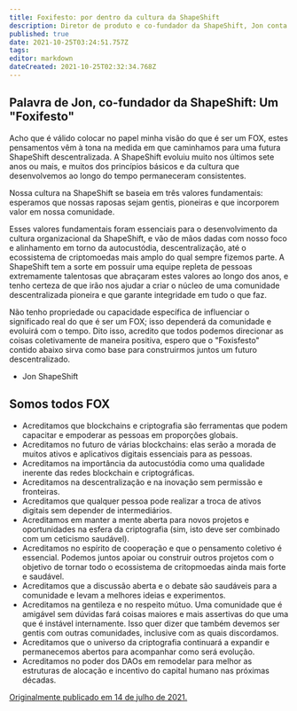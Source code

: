 ```yaml
---
title: Foxifesto: por dentro da cultura da ShapeShift
description: Diretor de produto e co-fundador da ShapeShift, Jon conta um pouco  sobre a cultura FOX.
published: true
date: 2021-10-25T03:24:51.757Z
tags: 
editor: markdown
dateCreated: 2021-10-25T02:32:34.768Z
---
```


## Palavra de Jon, co-fundador da ShapeShift: Um "Foxifesto"

Acho que é válido colocar no papel minha visão do que é ser um FOX, estes pensamentos vêm à tona na medida em que caminhamos para uma futura ShapeShift descentralizada. 
A ShapeShift evoluiu muito nos últimos sete anos ou mais, e muitos dos princípios básicos e da cultura que desenvolvemos ao longo do tempo permaneceram consistentes. 

Nossa cultura na ShapeShift se baseia em três valores fundamentais: esperamos que nossas raposas sejam gentis, pioneiras e que incorporem valor em nossa comunidade. 

Esses valores fundamentais foram essenciais para o desenvolvimento da cultura organizacional da ShapeShift, e vão de mãos dadas com nosso foco e alinhamento em torno da autocustódia, descentralização, até o ecossistema de criptomoedas mais amplo do qual sempre fizemos parte. A ShapeShift tem a sorte em possuir uma equipe repleta de pessoas extremamente talentosas que abraçaram estes valores ao longo dos anos, e tenho certeza de que irão nos ajudar a criar o núcleo de uma comunidade descentralizada pioneira e que garante integridade em tudo o que faz. 

Não tenho propriedade ou capacidade específica de influenciar o significado real do que é ser um FOX; isso dependerá da comunidade e evoluirá com o tempo. 
Dito isso, acredito que todos podemos direcionar as coisas coletivamente de maneira positiva, espero que o "Foxisfesto" contido abaixo sirva como base para construirmos juntos um futuro descentralizado. 

- Jon ShapeShift

## Somos todos FOX

- Acreditamos que blockchains e criptografia são ferramentas que podem capacitar e empoderar as pessoas em  proporções globais.
- Acreditamos no futuro de várias blockchains: elas serão a morada de muitos ativos e aplicativos digitais essenciais para as pessoas.
- Acreditamos na importância da autocustódia como uma qualidade inerente das redes blockchain e criptográficas.
- Acreditamos na descentralização e na inovação sem permissão e fronteiras.
- Acreditamos que qualquer pessoa pode realizar a troca de ativos digitais sem depender de intermediários.
- Acreditamos em manter a mente aberta para novos projetos e oportunidades na esfera da criptografia (sim, isto deve ser combinado com um ceticismo saudável).
- Acreditamos no espírito de cooperação e que o pensamento coletivo é essencial. Podemos juntos apoiar ou construir outros projetos com o objetivo de tornar todo o ecossistema de critopmoedas ainda mais forte e saudável.
- Acreditamos que a discussão aberta e o debate são saudáveis para a comunidade e levam a melhores ideias e experimentos.
- Acreditamos na gentileza e no respeito mútuo. Uma comunidade que é amigável sem dúvidas fará coisas maiores e mais assertivas do que uma que é instável internamente. Isso quer dizer que também devemos ser gentis com outras comunidades, inclusive com as quais discordamos.
- Acreditamos que o universo da criptografia continuará a expandir e permanecemos abertos para acompanhar como será evolução.
- Acreditamos no poder dos DAOs em remodelar para melhor as estruturas de alocação e incentivo do capital humano nas próximas décadas.

[Originalmente publicado em 14 de julho de 2021.](https://shapeshift.com/library/what-it-means-to-be-a-shapeshift-fox-a-short-foxifesto)